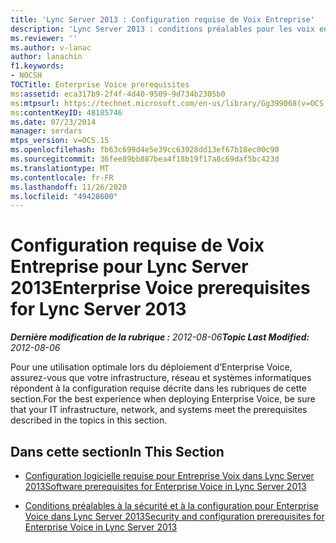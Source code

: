 ```yaml
---
title: 'Lync Server 2013 : Configuration requise de Voix Entreprise'
description: 'Lync Server 2013 : conditions préalables pour les voix entreprise'
ms.reviewer: ''
ms.author: v-lanac
author: lanachin
f1.keywords:
- NOCSH
TOCTitle: Enterprise Voice prerequisites
ms:assetid: eca317b9-2f4f-4d40-9509-9d734b2305b0
ms:mtpsurl: https://technet.microsoft.com/en-us/library/Gg399068(v=OCS.15)
ms:contentKeyID: 48185746
ms.date: 07/23/2014
manager: serdars
mtps_version: v=OCS.15
ms.openlocfilehash: fb63c699d4e5e39cc63928dd13ef67b18ec00c90
ms.sourcegitcommit: 36fee89bb887bea4f18b19f17a8c69daf5bc423d
ms.translationtype: MT
ms.contentlocale: fr-FR
ms.lasthandoff: 11/26/2020
ms.locfileid: "49428600"
---
```

# <a name="enterprise-voice-prerequisites-for-lync-server-2013"></a><span data-ttu-id="d6a57-103">Configuration requise de Voix Entreprise pour Lync Server 2013</span><span class="sxs-lookup"><span data-stu-id="d6a57-103">Enterprise Voice prerequisites for Lync Server 2013</span></span>

<div data-xmlns="http://www.w3.org/1999/xhtml">

<div class="topic" data-xmlns="http://www.w3.org/1999/xhtml" data-msxsl="urn:schemas-microsoft-com:xslt" data-cs="https://msdn.microsoft.com/">

<div data-asp="https://msdn2.microsoft.com/asp">



</div>

<div id="mainSection">

<div id="mainBody"><span data-ttu-id="d6a57-104">

<span> </span></span><span class="sxs-lookup"><span data-stu-id="d6a57-104">

<span> </span></span></span>

<span data-ttu-id="d6a57-105">_**Dernière modification de la rubrique :** 2012-08-06_</span><span class="sxs-lookup"><span data-stu-id="d6a57-105">_**Topic Last Modified:** 2012-08-06_</span></span>

<span data-ttu-id="d6a57-106">Pour une utilisation optimale lors du déploiement d’Enterprise Voice, assurez-vous que votre infrastructure, réseau et systèmes informatiques répondent à la configuration requise décrite dans les rubriques de cette section.</span><span class="sxs-lookup"><span data-stu-id="d6a57-106">For the best experience when deploying Enterprise Voice, be sure that your IT infrastructure, network, and systems meet the prerequisites described in the topics in this section.</span></span>

<div>

## <a name="in-this-section"></a><span data-ttu-id="d6a57-107">Dans cette section</span><span class="sxs-lookup"><span data-stu-id="d6a57-107">In This Section</span></span>

  - [<span data-ttu-id="d6a57-108">Configuration logicielle requise pour Entreprise Voix dans Lync Server 2013</span><span class="sxs-lookup"><span data-stu-id="d6a57-108">Software prerequisites for Enterprise Voice in Lync Server 2013</span></span>](lync-server-2013-software-prerequisites-for-enterprise-voice.md)

  - [<span data-ttu-id="d6a57-109">Conditions préalables à la sécurité et à la configuration pour Enterprise Voice dans Lync Server 2013</span><span class="sxs-lookup"><span data-stu-id="d6a57-109">Security and configuration prerequisites for Enterprise Voice in Lync Server 2013</span></span>](lync-server-2013-security-and-configuration-prerequisites-for-enterprise-voice.md)

<span data-ttu-id="d6a57-110"></div>

</div>

<span> </span>

</div>

</div>

</span><span class="sxs-lookup"><span data-stu-id="d6a57-110"></div>

</div>

<span> </span>

</div>

</div>

</span></span></div>

